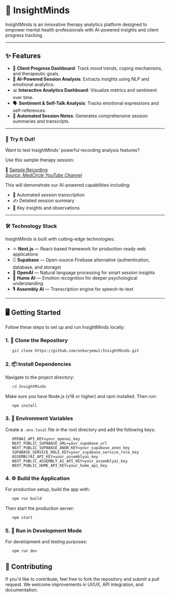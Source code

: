 # 🧠 InsightMinds

InsightMinds is an innovative therapy analytics platform designed to empower mental health professionals with AI-powered insights and client progress tracking.

---

## ✨ Features

- 🎯 **Client Progress Dashboard**: Track mood trends, coping mechanisms, and therapeutic goals.
- 🤖 **AI-Powered Session Analysis**: Extracts insights using NLP and emotional analytics.
- 📊 **Interactive Analytics Dashboard**: Visualize metrics and sentiment over time.
- 🗣️ **Sentiment & Self-Talk Analysis**: Tracks emotional expressions and self-references.
- 📝 **Automated Session Notes**: Generates comprehensive session summaries and transcripts.

---

### 🧪 Try It Out!

Want to test InsightMinds' powerful recording analysis features? 

Use this sample therapy session:

🎥 [Sample Recording](https://drive.google.com/file/d/1lVw-D7lHVQYaoh7CRDURC76UsmsDiTqN/view?usp=sharing)  
[_Source: MedCircle YouTube Channel_](https://www.youtube.com/watch?v=8-2WQF3SWwo&t=19s&ab_channel=MedCircle)

This will demonstrate our AI-powered capabilities including:

- 📝 Automated session transcription
- ✍️ Detailed session summary
- 🎯 Key insights and observations

---

### 🛠️ Technology Stack

InsightMinds is built with cutting-edge technologies:

- ⚛️ **Next.js** — React-based framework for production-ready web applications
- 🗄️ **Supabase** — Open-source Firebase alternative (authentication, database, and storage)
- 🤖 **OpenAI** — Natural language processing for smart session insights
- 🧠 **Hume AI** — Emotion recognition for deeper psychological understanding
- 🎙️ **Assembly AI** — Transcription engine for speech-to-text

---

## 🖥️ Getting Started

Follow these steps to set up and run InsightMinds locally:

### 1. 🔁 Clone the Repository

```bash
   git clone https://github.com/onkaryemul/InsightMinds.git
```

### 2. 📦 Install Dependencies

Navigate to the project directory:

```bash
   cd InsightMinds
```

Make sure you have Node.js (v18 or higher) and npm installed. Then run:

```bash
   npm install 
```

### 3. 🔐 Environment Variables

Create a `.env.local` file in the root directory and add the following keys:

```env
   OPENAI_API_KEY=your_openai_key
   NEXT_PUBLIC_SUPABASE_URL=your_supabase_url
   NEXT_PUBLIC_SUPABASE_ANON_KEY=your_supabase_anon_key
   SUPABASE_SERVICE_ROLE_KEY=your_supabase_service_role_key
   ASSEMBLYAI_API_KEY=your_assemblyai_key
   NEXT_PUBLIC_ASSEMBLY_AI_API_KEY=your_assemblyai_key
   NEXT_PUBLIC_HUME_API_KEY=your_hume_api_key
```

### 4. ⚙️ Build the Application

For production setup, build the app with:

```bash
   npm run build
```

Then start the production server:

```bash
   npm start
```

### 5. 🧪 Run in Development Mode

For development and testing purposes:

```bash
   npm run dev
```


## 🙌 Contributing

If you'd like to contribute, feel free to fork the repository and submit a pull request. We welcome improvements in UI/UX, API integration, and documentation.
